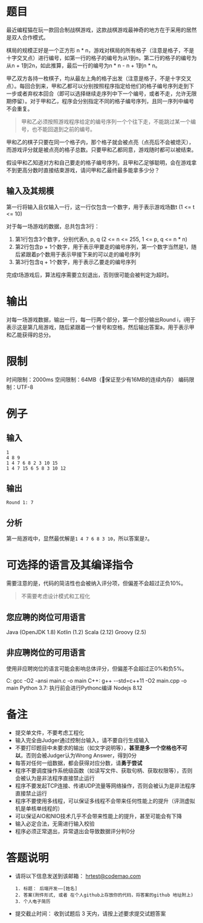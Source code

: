 #  题目

最近编程猫在玩一款回合制战棋游戏，这款战棋游戏最神奇的地方在于采用的居然是双人合作模式。

棋局的规模正好是一个正方形 n * n，游戏对棋局的所有格子（注意是格子，不是十字交叉点）进行编号，如第一行的格子的编号为从1到n，第二行的格子的编号为从n + 1到2n，如此推算，最后一行的编号为n * n - n + 1到n * n。

甲乙双方各持一枚棋子，均从最左上角的格子出发（注意是格子，不是十字交叉点）。每回合到来，甲和乙都可以分别按照程序指定给他们的格子编号序列走到下一步或者弃权本回合（即可以选择继续走序列中下一个编号，或者不走，允许无限期停留）。对于甲和乙，程序会分别指定不同的格子编号序列，且同一序列中编号不会重复。

> 甲和乙必须按照游戏程序给定的编号序列一个个往下走，不能跳过某一个编号，也不能回退到之前的编号。

甲和乙的棋子只要在同一个格子内，那个格子就会被点亮（点亮后不会被熄灭），而游戏评分就是被点亮的格子总数。只要甲和乙都同意，游戏随时都可以被结束。

假设甲和乙知道对方和自己要走的格子编号序列，且甲和乙足够聪明，会在游戏拿不到更高分数时直接结束游戏，请问甲和乙最终最多能拿多少分？

## 输入及其规模

第一行将输入且仅输入一行，这一行仅包含一个数字，用于表示游戏场数t (1 &lt;= t &lt;= 10)

对于每一场游戏的数据，总共包含3行：

1. 第1行包含3个数字，分别代表n, p, q (2 &lt;= n &lt;= 255, 1 &lt;= p, q &lt;= n * n)
2. 第2行包含p + 1个数字，用于表示甲要走的编号序列，第一个数字当然是1，随后紧跟着p个数用于表示甲接下来的可以走的编号序列
3. 第3行包含q + 1个数字，用于表示乙要走的编号序列

完成t场游戏后，算法程序需要立刻退出，否则很可能会被判定为超时。

# 输出

对每一场游戏数据，输出一行，每一行两个部分，第一个部分输出Round i，i用于表示这是第几局游戏，随后紧跟着一个冒号和空格，然后输出答案a，用于表示甲和乙能获得的总分。

# 限制

时间限制：2000ms
空间限制：64MB（保证至少有16MB的连续内存）
编码限制：UTF-8

# 例子

## 输入

```
1
4 8 9
1 4 7 6 8 2 3 10 15
1 4 7 15 6 5 8 3 10 12
```

## 输出

```
Round 1: 7
```

## 分析

第一局游戏中，显然最优解是`1 4 7 6 8 3 10`，所以答案是`7`。

# 可选择的语言及其编译指令

需要注意的是，代码的简洁性也会被纳入评分项，但偏差不会超过正负10%。

> 不需要考虑设计模式和工程化

## 您应聘的岗位可用语言

Java (OpenJDK 1.8)
Kotlin (1.2)
Scala (2.12)
Groovy (2.5)

## 非应聘岗位的可用语言

使用非应聘岗位的语言可能会影响总体评分，但偏差不会超过正0%和负5%。

C: gcc -O2 -ansi main.c -o main
C++: g++ --std=c++11 -O2 main.cpp -o main
Python 3.7: 执行前会进行Pythonc编译
Nodejs 8.12

# 备注

- 提交单文件，不要考虑工程化
- 输入完全由Judger通过控制台输入，请不要自行生成输入
- 不要打印题目中未要求的输出（如文字说明等），**甚至是多一个空格也不可以**，否则会被Judger认为Wrong Answer，得到0分
- 每答对任何一组数据，都会获得对应分数，请**勇于尝试**
- 程序不要调度操作系统级函数（如读写文件、获取句柄、获取权限等），否则会被认为是非法程序直接禁止运行
- 程序不要发起TCP连接、传递UDP流量等网络操作，否则会被认为是非法程序直接禁止运行
- 程序不要使用多线程，可以保证多线程不会带来任何性能上的提升（评测虚拟机是单核单线程的）
- 可以保证AIO和NIO技术几乎不会带来性能上的提升，甚至可能会有下降
- 输入必定合法，无需进行输入校验
- 程序必须正常退出，异常退出会导致数据评分判0分



# 答题说明
 - 请将以下信息发送到该邮箱： hrtest@codemao.com
 
 	   1. 标题： 后端开发——[姓名]
	   2. 答案(附件形式, 或者 在个人github上存放你的代码，将答案的github 地址附上)
	   3. 个人电子简历
	   
- 提交截止时间： 收到试题后 3 天内，请按上述要求提交试题答案
